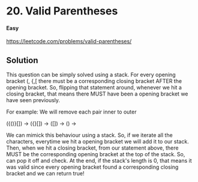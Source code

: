 # 20. Valid Parentheses

#### Easy

https://leetcode.com/problems/valid-parentheses/

## Solution

This question can be simply solved using a stack. For every opening bracket (, {,[ there must be a corresponding closing bracket AFTER the opening bracket. So, flipping that statement around, whenever we hit a closing bracket, that means there MUST have been a opening bracket we have seen previously.

For example:
We will remove each pair inner to outer

({()}[]) -> ({}[]) -> ([]) -> () ->

We can mimick this behaviour using a stack. So, if we iterate all the characters, everytime we hit a opening bracket we will add it to our stack. Then, when we hit a closing bracket, from our statement above, there MUST be the corresponding opening bracket at the top of the stack. So, can pop it off and check. At the end, if the stack's length is 0, that means it was valid since every opening bracket found a corresponding closing bracket and we can return true!
